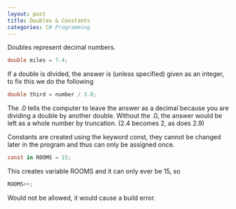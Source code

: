 ```yaml
---
layout: post
title: Doubles & Constants
categories: C# Programming
---
```

Doubles represent decimal numbers.
```csharp
double miles = 7.4;
```
If a double is divided, the answer is (unless specified) given as an integer, to fix this we do the following
```csharp
double third = number / 3.0;

```
The .0 tells the computer to leave the answer as a decimal because you are dividing a double by another double.
Without the .0, the answer would be left as a whole number by truncation. (2.4 becomes 2, as does 2.9)



Constants are created using the keyword const, they cannot be changed later in the program and thus can only be assigned once.
```csharp
const in ROOMS = 15;
```
This creates variable ROOMS and it can only ever be 15, so
```csharp
ROOMS++;
```
Would not be allowed, it would cause a build error.
